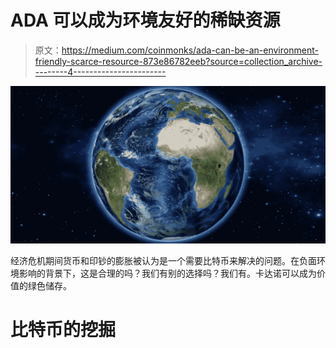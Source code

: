# ADA 可以成为环境友好的稀缺资源

> 原文：<https://medium.com/coinmonks/ada-can-be-an-environment-friendly-scarce-resource-873e86782eeb?source=collection_archive---------4----------------------->

![](img/d70256d1a98b0e1ba2c5dafe828662e1.png)

经济危机期间货币和印钞的膨胀被认为是一个需要比特币来解决的问题。在负面环境影响的背景下，这是合理的吗？我们有别的选择吗？我们有。卡达诺可以成为价值的绿色储存。

# 比特币的挖掘